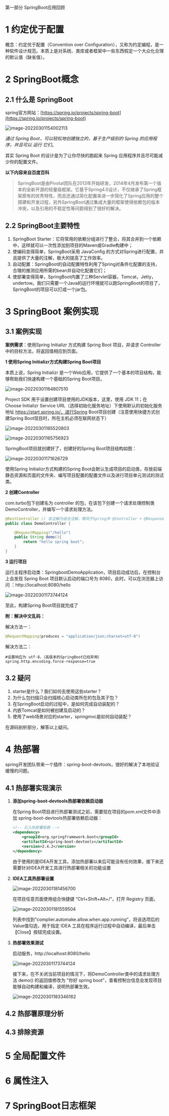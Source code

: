 第一部分 SpringBoot应用回顾

# 1 约定优于配置

概念：约定优于配置（Convention over Configuration），又称为约定编程，是一种软件设计规范。本质上是对系统、类库或者框架中一些东西假定一个大众化合理的默认值（缺省值）。



# 2 SpringBoot概念

## 2.1 什么是 SpringBoot

spring官方网站：[https://spring.io/projects/spring-boot](https://spring.io/projects/spring-boot)

![image-20220301154002113](assest/image-20220301154002113.png)

*通过 Spring Boot，可以轻松地创建独立的，基于生产级别的 Spring 的应用程序，并且可以 运行 它们*。

其实 Spring Boot 的设计是为了让你尽快的跑起来 Spring 应用程序并且尽可能减少你的配置文件。

**以下内容来自百度百科**

> SpringBoot是由Pivotal团队在2013年开始研发，2014年4月发布第一个版本的全新开源的轻量级框架。它基于Spring4.0设计，不仅继承了Spring框架原有的优秀特性，而且还通过简化配置来进一步简化了Spring应用的整个搭建和开发过程，另外SpringBoot通过集成大量的框架使得依赖包的版本冲突，以及引用的不稳定性等问题得到了很好的解决。



## 2.2 SpringBoot主要特性

1. SpringBoot Starter：它将常用的依赖分组进行了整合，将其合并到一个依赖中，这样就可以一次性添加到项目的Maven或Gradle构建中；
2. 使编码变得简单，SpringBoot采用 JavaConfig 的方式对Spring进行配置，并且提供了大量的注解，极大的提高了工作效率。
3. 自动配置：SpringBoot的自动配置特性利用了Spring对条件化配置的支持，合理的推测应用所需的bean并自动化配置它们；
4. 使部署变得简单，SpringBoot内置了三种Servlet容器，Tomcat，Jetty，undertow。我们只需要一个Java的运行环境就可以跑SpringBoot的项目了，SpringBoot的项目可以打成一个jar包。

# 3 SpringBoot 案例实现

## 3.1 案例实现

**案例需求**：使用Spring Initializr 方式构建 Spring Boot 项目，并请求 Controller 中的目标方法，将返回值相应到页面。

**1 使用Spring Initializr方式构建Spring Boot项目**

本质上说，Spring Initializr 是一个Web应用，它提供了一个基本的项目结构，能够帮助我们快速构建一个基础的Spring Boot项目。

![image-20220301164807510](assest/image-20220301164807510.png)

Project SDK 用于设置创建项目使用的JDK版本，这里，使用 JDK 11；在 Choose Initializr Service URL（选择初始化服务地址）下使用默认的初始化服务地址 https://start.spring.io/，进行Spring Boot项目创建（注意使用快捷方式创建Spring Boot现目时，所在主机必须在联网状态下）

![image-20220301165520803](assest/image-20220301165520803.png)

![image-20220301165756923](assest/image-20220301165756923.png)

SpringBoot项目就创建好了，创建好的Spring Boot项目结构如图：

![image-20220301171626729](assest/image-20220301171626729.png)

使用Spring Initializr方式构建的Spring Boot会默认生成项目的启动类，存放前端静态资源和页面的文件夹、编写项目配置的配置文件以及进行项目单元测试的测试类。

**2 创建Controller**

com.turbo包下创建名为 controller 的包，在该包下创建一个请求处理控制类 DemoController，并编写一个请求处理方法。

```java
@RestController // 该注解为组合注解，等同于Spring中 @Controller + @ResponseBody 注解
public class DemoController {

    @RequestMapping("/hello")
    public String demo(){
        return "hello spring boot";
    }
}
```

**3 运行项目**

运行主程序启动类：SpringbootDemoApplication，项目启动成功后，在控制台上会发现 Spring Boot 项目默认启动的端口号为 8080，此时，可以在浏览器上访问 ：http://localhost:8080/hello

![image-20220301173744124](assest/image-20220301173744124.png)

至此，构建Spring Boot项目就完成了

**附：解决中文乱码：**

解决方法一：

```java
@RequestMapping(produces = "application/json;charset=utf-8")
```

解决方法二：

```properties
#设置响应为 utf-8，（高版本的SpringBoot已经弃用）
spring.http.encoding.force-response=true
```

## 3.2 疑问

1. starter是什么？我们如何去使用这些starter？
2. 为什么包扫描只会扫描核心启动类所在的包及其子包？
3. 在SpringBoot启动的过程中，是如何完成自动装配的？
4. 内嵌Tomcat是如何被创建及启动的？
5. 使用了web场景对应的starter，springmvc是如何自动装配？

在源码剖析部分，解答以上疑问。



# 4 热部署

spring开发团队带来一个插件：spring-boot-devtools，很好的解决了本地验证缓慢的问题。

## 4.1 热部署实现演示

1. **添加spring-boot-devtools热部署依赖启动器**

   在Spring Boot项目进行热部署测试之前，需要现在项目的pom.xml文件中添加 spring-boot-devtools热部署依赖启动器：

   ```xml
   <!-- 引入热部署依赖 -->
   <dependency>
       <groupId>org.springframework.boot</groupId>
       <artifactId>spring-boot-devtools</artifactId>
       <version>2.4.2</version>
   </dependency>
   ```

   由于使用的是IDEA开发工具，添加热部署以来后可能没有任何效果，接下来还需要针对IDEA开发工具进行热部署相关的功能设置

2. **IDEA工具热部署设置**

   ![image-20220301181456700](assest/image-20220301181456700.png)

   在项目任意页面使用组合快捷键 “Ctrl+Shift+Alt+/”，打开 Registry 页面，

   ![image-20220301181559504](assest/image-20220301181559504.png)

   列表中找到“complier.automake.allow.when.app.running”，将该选项后的Value值勾选，用于指定 IDEA 工具在程序运行过程中自动编译，最后单击【Close】按钮完成设置。

3. **热部署效果测试**

   启动服务，http://localhost:8080/hello

   ![image-20220301173744124](assest/image-20220301173744124.png)

   接下来，在不关闭当前项目的情况下，将DemoController类中的请求处理方法 demo() 的返回值修改为 "你好 spring boot"，查看控制台信息会发现项目能够自动构建和编译，说明热部署生效。

   ![image-20220301183346162](assest/image-20220301183346162.png)

## 4.2 热部署原理分析

## 4.3 排除资源

# 5 全局配置文件

# 6 属性注入

# 7 SpringBoot日志框架